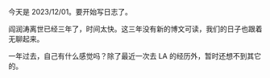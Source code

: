 今天是 2023/12/01。要开始写日志了。

阎润涛离世已经三年了，时间太快。这三年没有新的博文可读，我们的日子也跟着无聊起来。

一年过去，自己有什么感觉吗？除了最近一次去 LA 的经历外，暂时还想不到其它的。